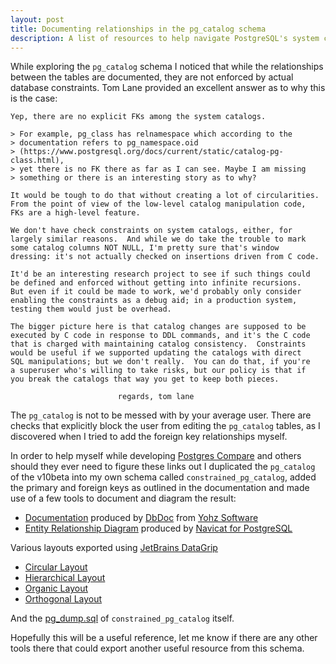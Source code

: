 ```yaml
---
layout: post
title: Documenting relationships in the pg_catalog schema
description: A list of resources to help navigate PostgreSQL's system catalogs
---
```


While exploring the ```pg_catalog``` schema I noticed that while the relationships between the tables are documented, 
they are not enforced by actual database constraints.
Tom Lane provided an excellent answer as to why this is the case:

```
Yep, there are no explicit FKs among the system catalogs.

> For example, pg_class has relnamespace which according to the
> documentation refers to pg_namespace.oid
> (https://www.postgresql.org/docs/current/static/catalog-pg-class.html),
> yet there is no FK there as far as I can see. Maybe I am missing
> something or there is an interesting story as to why?

It would be tough to do that without creating a lot of circularities.
From the point of view of the low-level catalog manipulation code,
FKs are a high-level feature.

We don't have check constraints on system catalogs, either, for
largely similar reasons.  And while we do take the trouble to mark
some catalog columns NOT NULL, I'm pretty sure that's window
dressing: it's not actually checked on insertions driven from C code.

It'd be an interesting research project to see if such things could
be defined and enforced without getting into infinite recursions.
But even if it could be made to work, we'd probably only consider
enabling the constraints as a debug aid; in a production system,
testing them would just be overhead.

The bigger picture here is that catalog changes are supposed to be
executed by C code in response to DDL commands, and it's the C code
that is charged with maintaining catalog consistency.  Constraints
would be useful if we supported updating the catalogs with direct
SQL manipulations; but we don't really.  You can do that, if you're
a superuser who's willing to take risks, but our policy is that if
you break the catalogs that way you get to keep both pieces.

                        regards, tom lane
 ```
 
The ```pg_catalog``` is not to be messed with by your average user. There are checks that explicitly 
block the user from editing the ```pg_catalog``` tables, as I discovered when I tried to add the foreign key relationships myself.
 
In order to help myself while developing [Postgres Compare](https://www.postgrescompare.com) and others should they ever need to 
figure these links out I duplicated the ```pg_catalog``` of the v10beta into my own schema called ```constrained_pg_catalog```, added the primary and foreign keys as outlined in the documentation 
and made use of a few tools to document and diagram the result:
 
 * [Documentation](https://www.postgrescompare.com/pg_catalog/index.html) produced by [DbDoc](http://www.yohz.com/dbdoc_details.htm) from [Yohz Software](https://www.yohz.com)
 * [Entity Relationship Diagram](https://www.postgrescompare.com/pg_catalog/constrained_pg_catalog.png) produced by [Navicat for PostgreSQL](https://navicat.com/en/products/navicat-for-postgresql)
 
 Various layouts exported using [JetBrains DataGrip](https://www.jetbrains.com/datagrip/)
 * [Circular Layout](https://www.postgrescompare.com/pg_catalog/constrained_pg_catalog_circular.pdf) 
 * [Hierarchical Layout](https://www.postgrescompare.com/pg_catalog/constrained_pg_catalog_hierarchical.pdf) 
 * [Organic Layout](https://www.postgrescompare.com/pg_catalog/constrained_pg_catalog_organic.pdf) 
 * [Orthogonal Layout](https://www.postgrescompare.com/pg_catalog/constrained_pg_catalog_orthogonal.pdf) 
 
And the [pg_dump.sql](https://www.postgrescompare.com/pg_catalog/constrained_pg_catalog.sql) of ```constrained_pg_catalog``` itself.
 
Hopefully this will be a useful reference, let me know if there are any other tools there that could export another useful resource from this schema.
